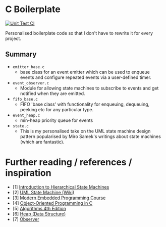 # C Boilerplate

[![Unit Test CI](https://github.com/llwyd/boilerplate/actions/workflows/unit-tests.yml/badge.svg)](https://github.com/llwyd/boilerplate/actions/workflows/unit-tests.yml)

Personalised boilerplate code so that I don't have to rewrite it for every project.

## Summary

- `emitter_base.c`
    - base class for an event emitter which can be used to enqueue events and configure repeated events via a user-defined timer.
- `event_observer.c`
    - Module for allowing state machines to subscribe to events and get notified when they are emitted.
- `fifo_base.c`
    -  FIFO 'base class' with functionality for enqueuing, dequeuing, peeking etc for any particular type.
- `event_heap.c`
    -  min-heap priority queue for events
- `state.c`
    - This is my personalised take on the UML state machine design pattern popularised by Miro Samek's writings about state machines (which are fantastic).

# Further reading / references / inspiration
* [1] [Introduction to Hierarchical State Machines](https://barrgroup.com/embedded-systems/how-to/introduction-hierarchical-state-machines)
* [2] [UML State Machine (Wiki)](https://en.wikipedia.org/wiki/UML_state_machine)
* [3] [Modern Embedded Programming Course](https://github.com/QuantumLeaps/modern-embedded-programming-course)
* [4] [Object-Oriented Programming in C](https://www.state-machine.com/doc/AN_Simple_OOP_in_C.pdf)
* [5] [Algorithms 4th Edition](https://algs4.cs.princeton.edu/home/)
* [6] [Heap (Data Structure)](https://en.wikipedia.org/wiki/Heap_(data_structure))
* [7] [Observer](https://refactoring.guru/design-patterns/observer)
